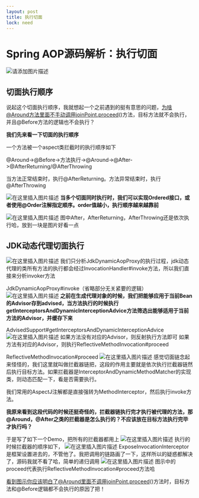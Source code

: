 ```yaml
---
layout: post
title: 执行切面
lock: need
---
```


# Spring AOP源码解析：执行切面
![请添加图片描述](https://img-blog.csdnimg.cn/cfe8e1b76de74cf38175b04f8644dd99.png?)
## 切面执行顺序
说起这个切面执行顺序，我就想起一个之前遇到的挺有意思的问题，为啥@Around方法里面不手动调用joinPoint.proceed()方法，目标方法就不会执行，并且@Before方法的逻辑也不会执行？

**我们先来看一下切面的执行顺序**

一个方法被一个aspect类拦截时的执行顺序如下

@Around->@Before->方法执行->@Around->@After->@AfterReturning/@AfterThrowing

当方法正常结束时，执行@AfterReturning。方法异常结束时，执行@AfterThrowing

![在这里插入图片描述](https://img-blog.csdnimg.cn/99b3177525f84fb0804541b39e1e8d05.png)
**当多个切面同时执行时，我们可以实现Ordered接口，或者使用@Order注解指定顺序。order值越小，执行顺序越来越靠前**

![在这里插入图片描述](https://img-blog.csdnimg.cn/31cd0eac64cf4322a00652866c79afbf.png?)
图中After，AfterReturning，AfterThrowing还是依次执行哈，放到一块是图片好看一点
## JDK动态代理切面执行
![在这里插入图片描述](https://img-blog.csdnimg.cn/2b6fc0f9d2d64d2291e40df1d1bb3294.png?)
我们只分析JdkDynamicAopProxy的执行过程，jdk动态代理的类所有方法的执行都会经过InvocationHandler#invoke方法，所以我们直接来分析invoker方法

JdkDynamicAopProxy#invoke（省略部分无关紧要的逻辑）
![在这里插入图片描述](https://img-blog.csdnimg.cn/d3d0211a2d0845e0b91b0420fa9b2593.png?)
**之前在生成代理对象的时候，我们把能够应用于当前Bean的Advisor存到advised，当方法执行的时候执行getInterceptorsAndDynamicInterceptionAdvice方法筛选出能够适用于当前方法的Advisor，并缓存下来**

AdvisedSupport#getInterceptorsAndDynamicInterceptionAdvice
![在这里插入图片描述](https://img-blog.csdnimg.cn/a25f427e2bc94cafa7fbcf8de2b29728.png)
如果方法没有对应的Advisor，则反射执行方法即可
如果方法有对应的Advisor，则执行ReflectiveMethodInvocation#proceed

ReflectiveMethodInvocation#proceed
![在这里插入图片描述](https://img-blog.csdnimg.cn/0fed8ae76f8a4ee39365811ab0be3e67.png?)
感觉切面链念起来怪怪的，我们这里就叫做拦截器链把，这段的作用主要就是依次执行拦截器链然后执行目标方法。如果拦截器是InterceptorAndDynamicMethodMatcher的实现类，则动态匹配一下，看是否需要执行。

我们常用的AspectJ注解都是直接强转为MethodInterceptor，然后执行invoke方法。

**我原来看到这段代码的时候还挺奇怪的，拦截器链执行完才执行被代理的方法，那@Around，@After之类的拦截器是怎么执行的？不应该放在目标方法执行完毕才执行吗？**

于是写了如下一个Demo，把所有的拦截器都用上
![在这里插入图片描述](https://img-blog.csdnimg.cn/58385f6da69145358ff6ca9e784fd8e0.png?)
执行的时候拦截器的顺序如下，
![在这里插入图片描述](https://img-blog.csdnimg.cn/523013752a8946b189cf3db47698b91b.png)
ExposeInvocationInterceptor是框架设置进去的，不管他了。我把调用的链路画了一下，这样所以的疑惑都解决了，源码我就不看了哈，简单的递归调用
![在这里插入图片描述](https://img-blog.csdnimg.cn/92fa9f504ef7427dbc9d97d3c5d95679.png?)
图示中的proceed代表执行ReflectiveMethodInvocation#proceed方法哈

看到图示你应该明白了@Around里面不调用joinPoint.proceed()方法时，目标方法和@Before逻辑都不会执行的原因了把！